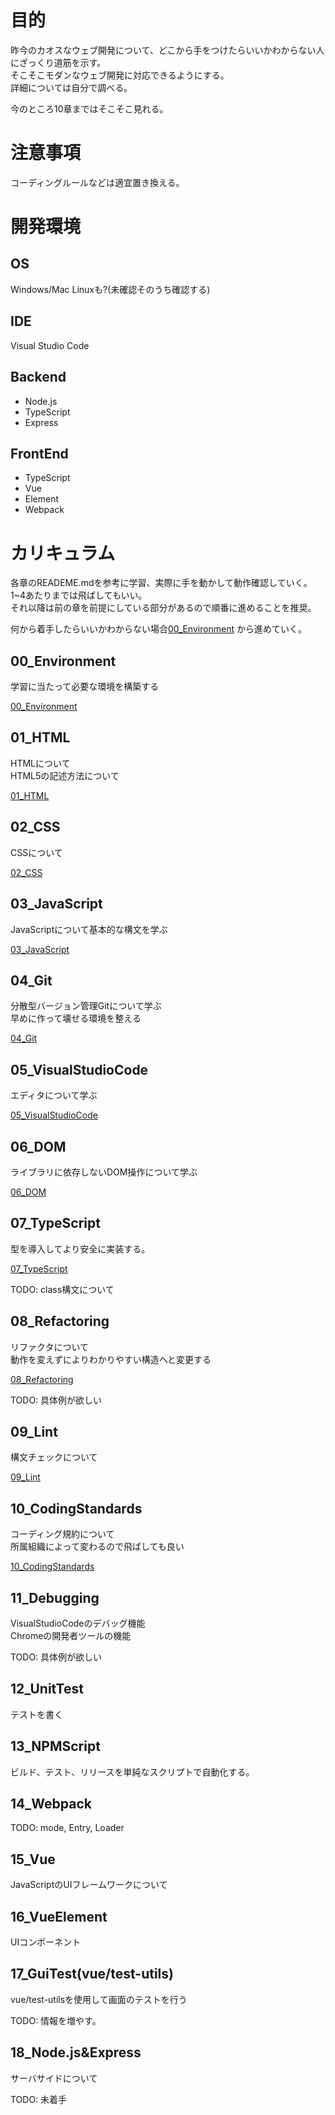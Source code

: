 
# 目的
昨今のカオスなウェブ開発について、どこから手をつけたらいいかわからない人にざっくり道筋を示す。  
そこそこモダンなウェブ開発に対応できるようにする。  
詳細については自分で調べる。  

今のところ10章まではそこそこ見れる。

# 注意事項
コーディングルールなどは適宜置き換える。

# 開発環境

## OS
Windows/Mac
Linuxも?(未確認そのうち確認する)

## IDE
Visual Studio Code


## Backend
- Node.js
- TypeScript
- Express

## FrontEnd
- TypeScript
- Vue
- Element
- Webpack

# カリキュラム
各章のREADEME.mdを参考に学習、実際に手を動かして動作確認していく。  
1~4あたりまでは飛ばしてもいい。  
それ以降は前の章を前提にしている部分があるので順番に進めることを推奨。  

何から着手したらいいかわからない場合[00_Environment](00_Environment/README.md) から進めていく。

## 00_Environment
学習に当たって必要な環境を構築する  

[00_Environment](00_Environment/README.md)

## 01_HTML
HTMLについて  
HTML5の記述方法について  

[01_HTML](01_HTML/README.md)

## 02_CSS
CSSについて  

[02_CSS](02_CSS/README.md)

## 03_JavaScript
JavaScriptについて基本的な構文を学ぶ  

[03_JavaScript](03_JavaScript/README.md)

## 04_Git
分散型バージョン管理Gitについて学ぶ  
早めに作って壊せる環境を整える

[04_Git](04_Git/README.md)

## 05_VisualStudioCode
エディタについて学ぶ  

[05_VisualStudioCode](05_VisualStudioCode/README.md)

## 06_DOM
ライブラリに依存しないDOM操作について学ぶ  

[06_DOM](06_DOM/README.md)

## 07_TypeScript
型を導入してより安全に実装する。  

[07_TypeScript](07_TypeScript/README.md)  

TODO: class構文について  

## 08_Refactoring
リファクタについて  
動作を変えずによりわかりやすい構造へと変更する  

[08_Refactoring](08_Refactoring/README.md)  

TODO: 具体例が欲しい  

## 09_Lint
構文チェックについて  

[09_Lint](09_Lint/README.md)  

## 10_CodingStandards
コーディング規約について  
所属組織によって変わるので飛ばしても良い  

[10_CodingStandards](10_CodingStandards/README.md)  

## 11_Debugging
VisualStudioCodeのデバッグ機能  
Chromeの開発者ツールの機能  

TODO: 具体例が欲しい  

## 12_UnitTest
テストを書く  

## 13_NPMScript
ビルド、テスト、リリースを単純なスクリプトで自動化する。  

## 14_Webpack

TODO: mode, Entry, Loader

## 15_Vue
JavaScriptのUIフレームワークについて

## 16_VueElement
UIコンポーネント

## 17_GuiTest(vue/test-utils)
vue/test-utilsを使用して画面のテストを行う

TODO: 情報を増やす。  

## 18_Node.js&Express
サーバサイドについて

TODO: 未着手
